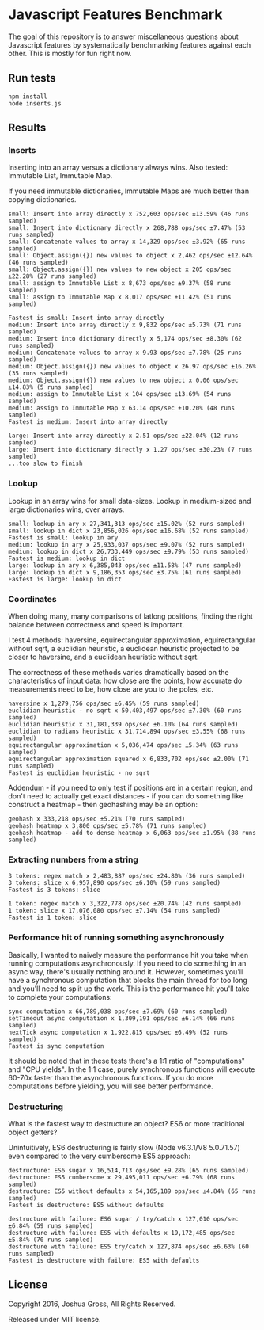 # Javascript Features Benchmark

The goal of this repository is to answer miscellaneous questions about Javascript features by systematically benchmarking features against
each other. This is mostly for fun right now.

## Run tests
```shell
npm install
node inserts.js
```

## Results
### Inserts

Inserting into an array versus a dictionary always wins. Also tested: Immutable List, Immutable Map.

If you need immutable dictionaries, Immutable Maps are much better than copying dictionaries.

```
small: Insert into array directly x 752,603 ops/sec ±13.59% (46 runs sampled)
small: Insert into dictionary directly x 268,788 ops/sec ±7.47% (53 runs sampled)
small: Concatenate values to array x 14,329 ops/sec ±3.92% (65 runs sampled)
small: Object.assign({}) new values to object x 2,462 ops/sec ±12.64% (46 runs sampled)
small: Object.assign({}) new values to new object x 205 ops/sec ±22.28% (27 runs sampled)
small: assign to Immutable List x 8,673 ops/sec ±9.37% (58 runs sampled)
small: assign to Immutable Map x 8,017 ops/sec ±11.42% (51 runs sampled)
```

```
Fastest is small: Insert into array directly
medium: Insert into array directly x 9,832 ops/sec ±5.73% (71 runs sampled)
medium: Insert into dictionary directly x 5,174 ops/sec ±8.30% (62 runs sampled)
medium: Concatenate values to array x 9.93 ops/sec ±7.78% (25 runs sampled)
medium: Object.assign({}) new values to object x 26.97 ops/sec ±16.26% (35 runs sampled)
medium: Object.assign({}) new values to new object x 0.06 ops/sec ±14.83% (5 runs sampled)
medium: assign to Immutable List x 104 ops/sec ±13.69% (54 runs sampled)
medium: assign to Immutable Map x 63.14 ops/sec ±10.20% (48 runs sampled)
Fastest is medium: Insert into array directly
```

```
large: Insert into array directly x 2.51 ops/sec ±22.04% (12 runs sampled)
large: Insert into dictionary directly x 1.27 ops/sec ±30.23% (7 runs sampled)
...too slow to finish
```

### Lookup

Lookup in an array wins for small data-sizes. Lookup in medium-sized and large dictionaries wins, over arrays.

```
small: lookup in ary x 27,341,313 ops/sec ±15.02% (52 runs sampled)
small: lookup in dict x 23,856,026 ops/sec ±16.68% (52 runs sampled)
Fastest is small: lookup in ary
medium: lookup in ary x 25,933,037 ops/sec ±9.07% (52 runs sampled)
medium: lookup in dict x 26,733,449 ops/sec ±9.79% (53 runs sampled)
Fastest is medium: lookup in dict
large: lookup in ary x 6,385,043 ops/sec ±11.58% (47 runs sampled)
large: lookup in dict x 9,186,353 ops/sec ±3.75% (61 runs sampled)
Fastest is large: lookup in dict
```

### Coordinates

When doing many, many comparisons of latlong positions, finding the right balance between
correctness and speed is important.

I test 4 methods: haversine, equirectangular approximation, equirectangular without sqrt, a euclidian heuristic,
a euclidean heuristic projected to be closer to haversine, and a euclidean heuristic without sqrt.

The correctness of these methods varies dramatically based on the characteristics of input data: how close are the points,
how accurate do measurements need to be, how close are you to the poles, etc.

```
haversine x 1,279,756 ops/sec ±6.45% (59 runs sampled)
euclidian heuristic - no sqrt x 50,403,497 ops/sec ±7.30% (60 runs sampled)
euclidian heuristic x 31,181,339 ops/sec ±6.10% (64 runs sampled)
euclidian to radians heuristic x 31,714,894 ops/sec ±3.55% (68 runs sampled)
equirectangular approximation x 5,036,474 ops/sec ±5.34% (63 runs sampled)
equirectangular approximation squared x 6,833,702 ops/sec ±2.00% (71 runs sampled)
Fastest is euclidian heuristic - no sqrt
```

Addendum - if you need to only test if positions are in a certain region, and don't need to actually get exact
distances - if you can do something like construct a heatmap - then geohashing may be an option:

```
geohash x 333,218 ops/sec ±5.21% (70 runs sampled)
geohash heatmap x 3,800 ops/sec ±5.78% (71 runs sampled)
geohash heatmap - add to dense heatmap x 6,063 ops/sec ±1.95% (88 runs sampled)
```

### Extracting numbers from a string
```
3 tokens: regex match x 2,483,887 ops/sec ±24.80% (36 runs sampled)
3 tokens: slice x 6,957,890 ops/sec ±6.10% (59 runs sampled)
Fastest is 3 tokens: slice
```

```
1 token: regex match x 3,322,778 ops/sec ±20.74% (42 runs sampled)
1 token: slice x 17,076,080 ops/sec ±7.14% (54 runs sampled)
Fastest is 1 token: slice
```

### Performance hit of running something asynchronously

Basically, I wanted to naively measure the performance hit you take when
running computations asynchronously. If you need to do something in an async
way, there's usually nothing around it. However, sometimes you'll have a synchronous
computation that blocks the main thread for too long and you'll need to split up the work.
This is the performance hit you'll take to complete your computations:

```
sync computation x 66,789,038 ops/sec ±7.69% (60 runs sampled)
setTimeout async computation x 1,309,191 ops/sec ±6.14% (66 runs sampled)
nextTick async computation x 1,922,815 ops/sec ±6.49% (52 runs sampled)
Fastest is sync computation
```

It should be noted that in these tests there's a 1:1 ratio of "computations"
and "CPU yields". In the 1:1 case, purely synchronous functions will execute
60-70x faster than the asynchronous functions. If you do more computations before
yielding, you will see better performance.

### Destructuring

What is the fastest way to destructure an object? ES6 or more traditional object getters?

Unintuitively, ES6 destructuring is fairly slow (Node v6.3.1/V8 5.0.71.57) even compared to the
very cumbersome ES5 approach:

```
destructure: ES6 sugar x 16,514,713 ops/sec ±9.28% (65 runs sampled)
destructure: ES5 cumbersome x 29,495,011 ops/sec ±6.79% (68 runs sampled)
destructure: ES5 without defaults x 54,165,189 ops/sec ±4.84% (65 runs sampled)
Fastest is destructure: ES5 without defaults
```

```
destructure with failure: ES6 sugar / try/catch x 127,010 ops/sec ±6.84% (59 runs sampled)
destructure with failure: ES5 with defaults x 19,172,485 ops/sec ±5.84% (70 runs sampled)
destructure with failure: ES5 try/catch x 127,874 ops/sec ±6.63% (60 runs sampled)
Fastest is destructure with failure: ES5 with defaults
```

## License
Copyright 2016, Joshua Gross, All Rights Reserved.

Released under MIT license.
